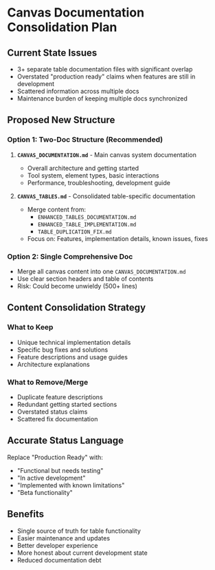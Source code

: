 # Canvas Documentation Consolidation Plan

## Current State Issues
- 3+ separate table documentation files with significant overlap
- Overstated "production ready" claims when features are still in development
- Scattered information across multiple docs
- Maintenance burden of keeping multiple docs synchronized

## Proposed New Structure

### Option 1: Two-Doc Structure (Recommended)
1. **`CANVAS_DOCUMENTATION.md`** - Main canvas system documentation
   - Overall architecture and getting started
   - Tool system, element types, basic interactions
   - Performance, troubleshooting, development guide

2. **`CANVAS_TABLES.md`** - Consolidated table-specific documentation  
   - Merge content from:
     - `ENHANCED_TABLES_DOCUMENTATION.md`
     - `ENHANCED_TABLE_IMPLEMENTATION.md` 
     - `TABLE_DUPLICATION_FIX.md`
   - Focus on: Features, implementation details, known issues, fixes

### Option 2: Single Comprehensive Doc
- Merge all canvas content into one `CANVAS_DOCUMENTATION.md`
- Use clear section headers and table of contents
- Risk: Could become unwieldy (500+ lines)

## Content Consolidation Strategy

### What to Keep
- Unique technical implementation details
- Specific bug fixes and solutions
- Feature descriptions and usage guides
- Architecture explanations

### What to Remove/Merge
- Duplicate feature descriptions
- Redundant getting started sections
- Overstated status claims
- Scattered fix documentation

## Accurate Status Language
Replace "Production Ready" with:
- "Functional but needs testing"
- "In active development" 
- "Implemented with known limitations"
- "Beta functionality"

## Benefits
- Single source of truth for table functionality
- Easier maintenance and updates
- Better developer experience
- More honest about current development state
- Reduced documentation debt
